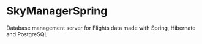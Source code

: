 # SkyManagerSpring
Database management server for Flights data made with Spring, Hibernate and PostgreSQL
